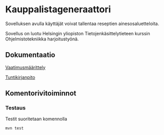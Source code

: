 # Kauppalistageneraattori
Sovelluksen avulla käyttäjät voivat tallentaa reseptien ainesosaluetteloita.

Sovellus on luotu Helsingin yliopiston Tietojenkäsittelytieteen kurssin Ohjelmistotekniikka harjoitustyönä.

## Dokumentaatio
[Vaatimusmäärittely](https://github.com/heinapaa/ot-harjoitustyo/blob/main/documentation/vaatimusmaarittely.md)

[Tuntikirjanpito](https://github.com/heinapaa/ot-harjoitustyo/blob/main/documentation/tuntikirjanpito.md)

## Komentorivitoiminnot

### Testaus
Testit suoritetaan komennolla
```
mvn test
```
